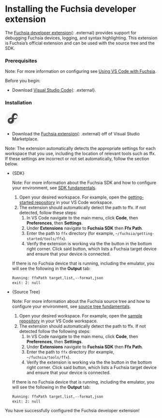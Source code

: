 # Installing the Fuchsia developer extension

The [Fuchsia developer extension][extension-link]{: .external} provides support for debugging
Fuchsia devices, logging, and syntax highlighting. This extension is Fuchsia’s official extension 
and can be used with the source tree and the SDK. 


### Prerequisites

Note: For more information on configuring see [Using VS Code with Fuchsia][vscode-fuchsia].

Before you begin:

* Download [Visual Studio Code][vscode]{: .external}.


### Installation

<img class="vscode-image vscode-image-center"
     alt="This figure shows the image of the fuchsia extension logo "
     src="images/extensions/extension-logo.png"
     width = "10%"/>

* Download the [Fuchsia extension][extension-link]{: .external} off of Visual Studio Marketplace.

Note: The extension automatically detects the appropriate settings for each workspace that you use,
including the location of relevant tools such as ffx.  If these settings are incorrect or not set automatically,
follow the section below.

* {SDK}

    Note: For more information about the Fuchsia SDK and how to configure your environment, 
    see [SDK fundamentals][sdk-fundamentals].

    1. Open your desired workspace. For example, open the [getting-started repository][sdk-fundamentals] in your VS Code workspace.
    1. The extension should automatically detect the path to ffx. If not detected, follow these steps:
        1. In VS Code navigate to the main menu, click **Code**, then **Preferences**, then **Settings**.
        1. Under **Extensions** navigate to **Fuchsia SDK** then **Ffx Path**.
        1. Enter the path to `ffx` directory (for example, `~/fuchsia/getting-started/tools/ffx`).
        1. Verify the extension is working via the the button in the bottom right corner. Click said button, which lists a Fuchsia target device and ensure that your device is connected.
 
    If there is no Fuchsia device that is running, including the emulator, you will see the following in the **Output** tab:

    ```none {:.devsite-disable-click-to-copy}
    Running: ffxPath target,list,--format,json
    exit: 2: null
    ```

* {Source Tree}

    Note: For more information about the Fuchsia source tree and how to configure your environment, 
    see [source tree fundamentals][sourcetree-fundamentals].

    1. Open your desired workspace. For example, open the [sample repository][sourcetree-fundamentals]
    in your VS Code workspace.
    1. The extension should automatically detect the path to ffx. If not detected follow the following steps:
        1. In VS Code navigate to the main menu, click **Code**, then **Preferences**, then **Settings**.
        1. Under **Extensions** navigate to **Fuchsia SDK** then **Ffx Path**.
        1. Enter the path to `ffx` directory (for example, ` ~/fuchsia/tools/ffx`).
        1. Verify the extension is working via the the button in the bottom right corner. Click said button, which lists a Fuchsia target device and ensure that your device is connected.

    If there is no Fuchsia device that is running, including the emulator, you will see the following in the **Output** tab:

    ```none {:.devsite-disable-click-to-copy}
    Running: ffxPath target,list,--format,json
    exit: 2: null
    ```

You have successfully configured the Fuchsia developer extension!

<!-- Reference links -->
[sdk-fundamentals]: /docs/get-started/sdk/learn
[sourcetree-fundamentals]: /docs/get-started/learn
[vscode-fuchsia]: /docs/development/editors/vscode/README.md
[vscode]: https://code.visualstudio.com/
[extension-link]: https://code.visualstudio.com/

